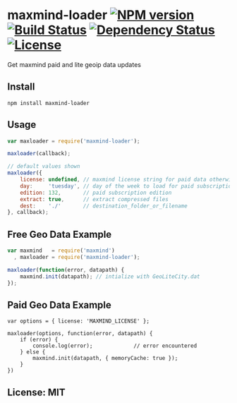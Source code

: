 # maxmind-loader [![NPM version](https://badge.fury.io/js/maxmind-loader.png?branch=master)](http://badge.fury.io/js/maxmind-loader) [![Build Status](https://travis-ci.org/angleman/maxmind-loader.png?branch=master)](https://travis-ci.org/angleman/maxmind-loader) [![Dependency Status](https://gemnasium.com/angleman/maxmind-loader.png?branch=master)](https://gemnasium.com/angleman/maxmind-loader) [![License](http://badgr.co/use/MIT.png?bg=%234ed50e)](http://opensource.org/licenses/MIT)

Get maxmind paid and lite geoip data updates

## Install

```
npm install maxmind-loader
```

## Usage

```javascript
var maxloader = require('maxmind-loader');

maxloader(callback);

// default values shown
maxloader({
	license: undefined, // maxmind license string for paid data otherwise free version loaded
	day:     'tuesday', // day of the week to load for paid subscription
	edition: 132,       // paid subscription edition
	extract: true,      // extract compressed files
	dest:    './'       // destination_folder_or_filename
}, callback);
```

## Free Geo Data Example

```javascript
var maxmind   = require('maxmind')
  , maxloader = require('maxmind-loader');

maxloader(function(error, datapath) {
	maxmind.init(datapath); // intialize with GeoLiteCity.dat
});
```

## Paid Geo Data Example

```
var options = { license: 'MAXMIND_LICENSE' };

maxloader(options, function(error, datapath) {
	if (error) {
		console.log(error);				// error encountered
	} else {
		maxmind.init(datapath, { memoryCache: true });
	}
})
```

## License: MIT